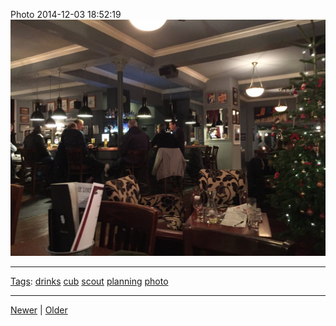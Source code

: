 <!--
title: Photo 2014-12-03 18
date: 2020-06-28T14:49:39.848Z
tags: drinks, cub, scout, planning, photo
-->




Photo 2014-12-03 18:52:19
![](104259354257-0.jpg)

<!--BOTTOM-POST-NAVIGATION-->
---

[Tags](tags.md): [drinks](tag-drinks.md) [cub](tag-cub.md) [scout](tag-scout.md) [planning](tag-planning.md) [photo](tag-photo.md)

---

[Newer](104259306802.md) | [Older](104746684512.md)